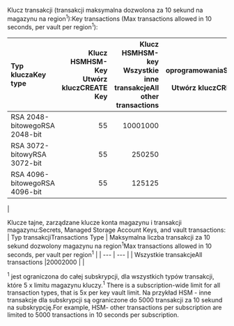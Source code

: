 <span data-ttu-id="9d052-101">Klucz transakcji (transakcji maksymalna dozwolona za 10 sekund na magazynu na region<sup>1</sup>):</span><span class="sxs-lookup"><span data-stu-id="9d052-101">Key transactions (Max transactions allowed in 10 seconds, per vault per region<sup>1</sup>):</span></span>

|<span data-ttu-id="9d052-102">Typ klucza</span><span class="sxs-lookup"><span data-stu-id="9d052-102">Key type</span></span>|<span data-ttu-id="9d052-103">Klucz HSM</span><span class="sxs-lookup"><span data-stu-id="9d052-103">HSM-Key</span></span><br><span data-ttu-id="9d052-104">Utwórz klucz</span><span class="sxs-lookup"><span data-stu-id="9d052-104">CREATE Key</span></span>|<span data-ttu-id="9d052-105">Klucz HSM</span><span class="sxs-lookup"><span data-stu-id="9d052-105">HSM-key</span></span><br><span data-ttu-id="9d052-106">Wszystkie inne transakcje</span><span class="sxs-lookup"><span data-stu-id="9d052-106">All other transactions</span></span>|<span data-ttu-id="9d052-107">Klucz oprogramowania</span><span class="sxs-lookup"><span data-stu-id="9d052-107">Software-key</span></span><br><span data-ttu-id="9d052-108">Utwórz klucz</span><span class="sxs-lookup"><span data-stu-id="9d052-108">CREATE Key</span></span>|<span data-ttu-id="9d052-109">Klucz oprogramowania</span><span class="sxs-lookup"><span data-stu-id="9d052-109">Software-key</span></span><br><span data-ttu-id="9d052-110">Wszystkie inne transakcje</span><span class="sxs-lookup"><span data-stu-id="9d052-110">All other transactions</span></span>|
|:---|---:|---:|---:|---:|
|<span data-ttu-id="9d052-111">RSA 2048-bitowego</span><span class="sxs-lookup"><span data-stu-id="9d052-111">RSA 2048-bit</span></span>|<span data-ttu-id="9d052-112">5</span><span class="sxs-lookup"><span data-stu-id="9d052-112">5</span></span>|<span data-ttu-id="9d052-113">1000</span><span class="sxs-lookup"><span data-stu-id="9d052-113">1000</span></span>|<span data-ttu-id="9d052-114">10</span><span class="sxs-lookup"><span data-stu-id="9d052-114">10</span></span>|<span data-ttu-id="9d052-115">2000</span><span class="sxs-lookup"><span data-stu-id="9d052-115">2000</span></span>|
|<span data-ttu-id="9d052-116">RSA 3072-bitowy</span><span class="sxs-lookup"><span data-stu-id="9d052-116">RSA 3072-bit</span></span>|<span data-ttu-id="9d052-117">5</span><span class="sxs-lookup"><span data-stu-id="9d052-117">5</span></span>|<span data-ttu-id="9d052-118">250</span><span class="sxs-lookup"><span data-stu-id="9d052-118">250</span></span>|<span data-ttu-id="9d052-119">10</span><span class="sxs-lookup"><span data-stu-id="9d052-119">10</span></span>|<span data-ttu-id="9d052-120">500</span><span class="sxs-lookup"><span data-stu-id="9d052-120">500</span></span>|
|<span data-ttu-id="9d052-121">RSA 4096-bitowego</span><span class="sxs-lookup"><span data-stu-id="9d052-121">RSA 4096-bit</span></span>|<span data-ttu-id="9d052-122">5</span><span class="sxs-lookup"><span data-stu-id="9d052-122">5</span></span>|<span data-ttu-id="9d052-123">125</span><span class="sxs-lookup"><span data-stu-id="9d052-123">125</span></span>|<span data-ttu-id="9d052-124">10</span><span class="sxs-lookup"><span data-stu-id="9d052-124">10</span></span>|<span data-ttu-id="9d052-125">250</span><span class="sxs-lookup"><span data-stu-id="9d052-125">250</span></span>|
|

<span data-ttu-id="9d052-126">Klucze tajne, zarządzane klucze konta magazynu i transakcji magazynu:</span><span class="sxs-lookup"><span data-stu-id="9d052-126">Secrets, Managed Storage Account Keys, and vault transactions:</span></span>
| <span data-ttu-id="9d052-127">Typ transakcji</span><span class="sxs-lookup"><span data-stu-id="9d052-127">Transactions Type</span></span> | <span data-ttu-id="9d052-128">Maksymalna liczba transakcji za 10 sekund dozwolony magazynu na region<sup>1</sup></span><span class="sxs-lookup"><span data-stu-id="9d052-128">Max transactions allowed in 10 seconds, per vault per region<sup>1</sup></span></span> |
| --- | --- |
| <span data-ttu-id="9d052-129">Wszystkie transakcje</span><span class="sxs-lookup"><span data-stu-id="9d052-129">All transactions</span></span> |<span data-ttu-id="9d052-130">2000</span><span class="sxs-lookup"><span data-stu-id="9d052-130">2000</span></span> |
|

<span data-ttu-id="9d052-131"><sup>1</sup> jest ograniczona do całej subskrypcji, dla wszystkich typów transakcji, które 5 x limitu magazynu kluczy.</span><span class="sxs-lookup"><span data-stu-id="9d052-131"><sup>1</sup> There is a subscription-wide limit for all transaction types, that is 5x per key vault limit.</span></span> <span data-ttu-id="9d052-132">Na przykład HSM - inne transakcje dla subskrypcji są ograniczone do 5000 transakcji za 10 sekund na subskrypcję.</span><span class="sxs-lookup"><span data-stu-id="9d052-132">For example, HSM- other transactions per subscription are limited to 5000 transactions in 10 seconds per subscription.</span></span>

